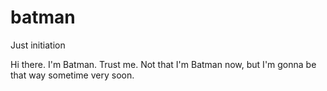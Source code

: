 # batman
Just initiation

Hi there. 
I'm Batman. Trust me. 
Not that I'm Batman now, but I'm gonna be that way sometime very soon.
